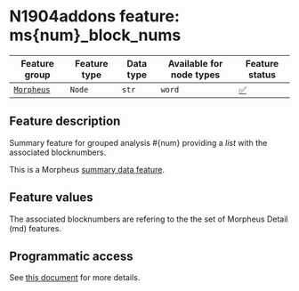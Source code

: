 # N1904addons feature: ms{num}_block_nums

Feature group |Feature type | Data type | Available for node types | Feature status
---  | --- | --- | --- | ---
[`Morpheus`](README.md#feature-group-morpheus-analyses-meta-and-summary) | `Node` | `str` | `word` | [✅](featurestatus.md#Trustworthy "Trustworthy")

## Feature description

Summary feature for grouped analysis #{num} providing a *list* with the associated blocknumbers.

This is a Morpheus [summary data feature](../using_the_morpheus_features.md#morpheus-feature-classes).

## Feature values

The associated blocknumbers are refering to the the set of Morpheus Detail (md) features.

## Programmatic access

See [this document](../using_the_morpheus_features.md) for more details.
